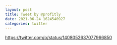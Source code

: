 ```yaml
--- 
layout: post 
title: Tweet by @profitly 
date: 2021-06-24 1624540927 
categories: twitter 
--- 
```

https://twitter.com/o/status/1408052637077966850
